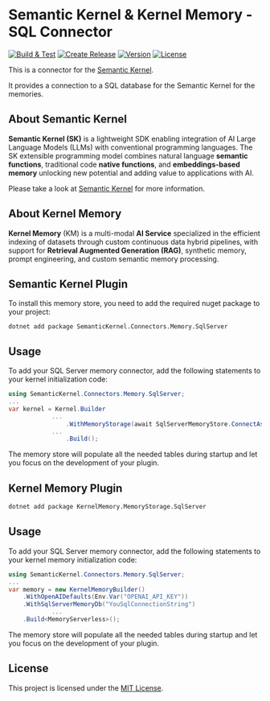 # Semantic Kernel & Kernel Memory - SQL Connector

[![Build & Test](https://github.com/kbeaugrand/SemanticKernel.Connectors.Memory.SqlServer/actions/workflows/build_test.yml/badge.svg)](https://github.com/kbeaugrand/SemanticKernel.Connectors.Memory.SqlServer/actions/workflows/build_test.yml)
[![Create Release](https://github.com/kbeaugrand/SemanticKernel.Connectors.Memory.SqlServer/actions/workflows/publish.yml/badge.svg)](https://github.com/kbeaugrand/SemanticKernel.Connectors.Memory.SqlServer/actions/workflows/publish.yml)
[![Version](https://img.shields.io/github/v/release/kbeaugrand/SemanticKernel.Connectors.Memory.SqlServer)](https://img.shields.io/github/v/release/kbeaugrand/SemanticKernel.Connectors.Memory.SqlServer)
[![License](https://img.shields.io/github/license/kbeaugrand/SemanticKernel.Connectors.Memory.SqlServer)](https://img.shields.io/github/v/release/kbeaugrand/SemanticKernel.Connectors.Memory.SqlServer)

This is a connector for the [Semantic Kernel](https://aka.ms/semantic-kernel).

It provides a connection to a SQL database for the Semantic Kernel for the memories.

## About Semantic Kernel

**Semantic Kernel (SK)** is a lightweight SDK enabling integration of AI Large
Language Models (LLMs) with conventional programming languages. The SK
extensible programming model combines natural language **semantic functions**,
traditional code **native functions**, and **embeddings-based memory** unlocking
new potential and adding value to applications with AI.

Please take a look at [Semantic Kernel](https://aka.ms/semantic-kernel) for more information.

## About Kernel Memory

**Kernel Memory** (KM) is a multi-modal **AI Service** specialized in the efficient indexing of datasets through custom continuous data hybrid pipelines, with support for **Retrieval Augmented Generation (RAG)**, synthetic memory, prompt engineering, and custom semantic memory processing.


## Semantic Kernel Plugin

To install this memory store, you need to add the required nuget package to your project:

```dotnetcli
dotnet add package SemanticKernel.Connectors.Memory.SqlServer
```

## Usage

To add your SQL Server memory connector, add the following statements to your kernel initialization code:

```csharp
using SemanticKernel.Connectors.Memory.SqlServer;
...
var kernel = Kernel.Builder
            ...
                .WithMemoryStorage(await SqlServerMemoryStore.ConnectAsync(connectionString: "Server=.;Database=SK;Trusted_Connection=True;"))
            ...
                .Build();
```

The memory store will populate all the needed tables during startup and let you focus on the development of your plugin.

## Kernel Memory Plugin

```bash
dotnet add package KernelMemory.MemoryStorage.SqlServer
```

## Usage

To add your SQL Server memory connector, add the following statements to your kernel memory initialization code:

```csharp
using SemanticKernel.Connectors.Memory.SqlServer;
...
var memory = new KernelMemoryBuilder()
    .WithOpenAIDefaults(Env.Var("OPENAI_API_KEY"))
    .WithSqlServerMemoryDb("YouSqlConnectionString")
            ...
    .Build<MemoryServerless>();
```

The memory store will populate all the needed tables during startup and let you focus on the development of your plugin.

## License

This project is licensed under the [MIT License](LICENSE).
